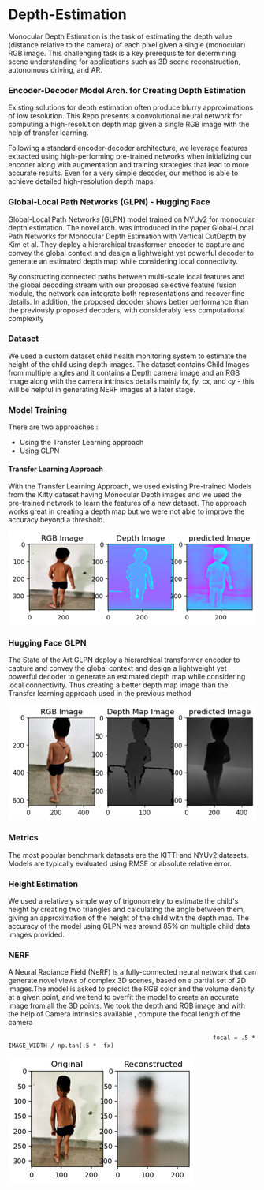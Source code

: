 # Depth-Estimation
Monocular Depth Estimation is the task of estimating the depth value (distance relative to the camera) of each pixel given a single (monocular) RGB image. This challenging task is a key prerequisite for determining scene understanding for applications such as 3D scene reconstruction, autonomous driving, and AR. 

### Encoder-Decoder Model Arch. for Creating Depth Estimation 
Existing solutions for depth estimation often produce blurry approximations of low resolution. This Repo presents a convolutional neural network for computing a high-resolution depth map given a single RGB image with the help of transfer learning. 

Following a standard encoder-decoder architecture, we leverage features extracted using high-performing pre-trained networks when initializing our encoder along with augmentation and training strategies that lead to more accurate results. Even for a very simple decoder, our method is able to achieve detailed high-resolution depth maps.


### Global-Local Path Networks (GLPN) - Hugging Face

Global-Local Path Networks (GLPN) model trained on NYUv2 for monocular depth estimation. The novel arch. was introduced in the paper Global-Local Path Networks for Monocular Depth Estimation with Vertical CutDepth by Kim et al. They deploy a hierarchical transformer encoder to capture and convey the global context and design a lightweight yet powerful decoder to generate an estimated depth map while considering local connectivity.

By constructing connected paths between multi-scale local features and the global decoding stream with our proposed selective feature fusion module, the network can integrate both representations and recover fine details. In addition, the proposed decoder shows better performance than the previously proposed decoders, with considerably less computational complexity


### Dataset
We used a custom dataset child health monitoring system to estimate the height of the child using depth images. The dataset contains Child Images from multiple angles and it contains a Depth camera image and an RGB image along with the camera intrinsics details mainly fx, fy, cx, and cy - this will be helpful in generating NERF images at a later stage. 


### Model Training 
There are two approaches : 

- Using the Transfer Learning approach 
- Using GLPN

#### Transfer Learning Approach 

With the Transfer Learning Approach, we used existing Pre-trained Models from the Kitty dataset having Monocular Depth images and we used the pre-trained network to learn the features of a new dataset. The approach works great in creating a depth map but we were not able to improve the accuracy beyond a threshold. 

![Image text](https://github.com/Samarth-991/Depth-Estimation/blob/main/output.png)

### Hugging Face GLPN

The State of the Art GLPN deploy a hierarchical transformer encoder to capture and convey the global context and design a lightweight yet powerful decoder to generate an estimated depth map while considering local connectivity. Thus creating a better depth map image than the Transfer learning approach used in the previous method 

![Image text](https://github.com/Samarth-991/Depth-Estimation/blob/main/depthmap_GLPN.png)
### Metrics
The most popular benchmark datasets are the KITTI and NYUv2 datasets. Models are typically evaluated using RMSE or absolute relative error.

### Height Estimation 
We used a relatively simple way of trigonometry to estimate the child's height by creating two triangles and calculating the angle between them, giving an approximation of the height of the child with the depth map.
The accuracy of the model using GLPN was around 85% on multiple child data images provided. 

### NERF 

A Neural Radiance Field (NeRF) is a fully-connected neural network that can generate novel views of complex 3D scenes, based on a partial set of 2D images.The model is asked to predict the RGB color and the volume density at a given point, and we tend to overfit the model to create an accurate image from all the 3D points. We took the depth and RGB image and with the help of Camera intrinsics available , compute the focal length of the camera 

```
                                                          focal = .5 * IMAGE_WIDTH / np.tan(.5 *  fx)
```

![Image text](https://github.com/Samarth-991/Depth-Estimation/blob/main/NERF-Reconstructed.png)



